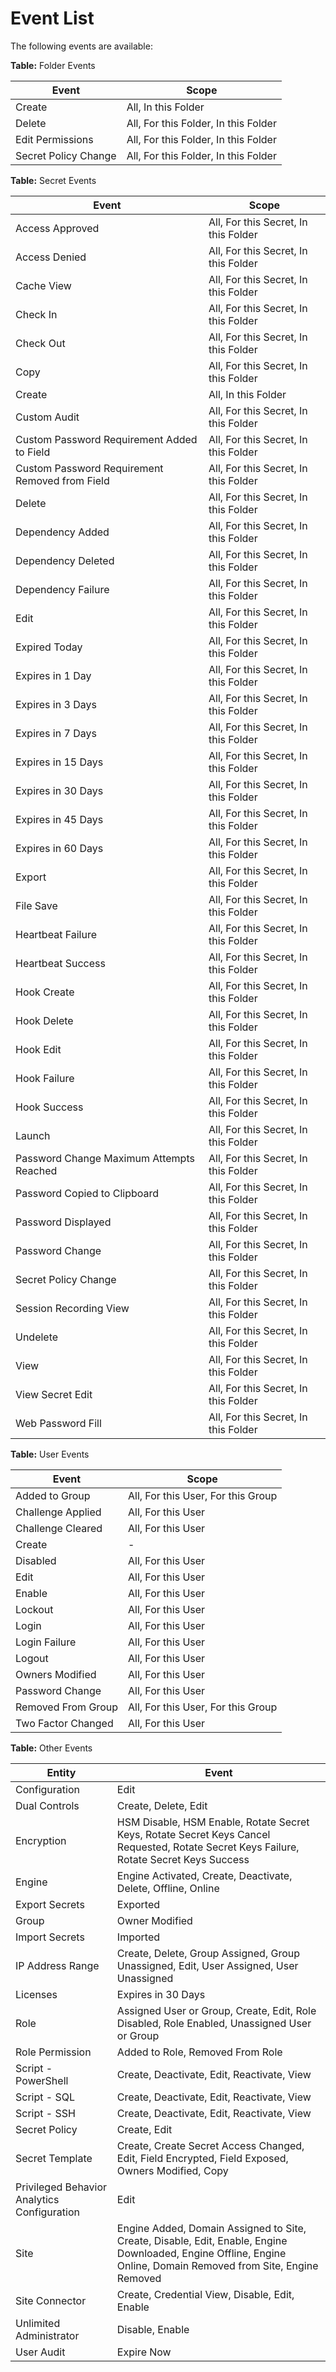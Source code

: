 [title]: # (Event List)
[tags]: # (XXX)
[priority]: # (40)

# Event List

The following events are available:

**Table:** Folder Events

| Event                | Scope                                |
| -------------------- | ------------------------------------ |
| Create               | All, In this Folder                  |
| Delete               | All, For this Folder, In this Folder |
| Edit Permissions     | All, For this Folder, In this Folder |
| Secret Policy Change | All, For this Folder, In this Folder |

**Table:** Secret Events

| Event                                          | Scope                                |
| ---------------------------------------------- | ------------------------------------ |
| Access Approved                                | All, For this Secret, In this Folder |
| Access Denied                                  | All, For this Secret, In this Folder |
| Cache View                                     | All, For this Secret, In this Folder |
| Check In                                       | All, For this Secret, In this Folder |
| Check Out                                      | All, For this Secret, In this Folder |
| Copy                                           | All, For this Secret, In this Folder |
| Create                                         | All, In this Folder                  |
| Custom Audit                                   | All, For this Secret, In this Folder |
| Custom Password Requirement Added to Field     | All, For this Secret, In this Folder |
| Custom Password Requirement Removed from Field | All, For this Secret, In this Folder |
| Delete                                         | All, For this Secret, In this Folder |
| Dependency Added                               | All, For this Secret, In this Folder |
| Dependency Deleted                             | All, For this Secret, In this Folder |
| Dependency Failure                             | All, For this Secret, In this Folder |
| Edit                                           | All, For this Secret, In this Folder |
| Expired Today                                  | All, For this Secret, In this Folder |
| Expires in 1 Day                               | All, For this Secret, In this Folder |
| Expires in 3 Days                              | All, For this Secret, In this Folder |
| Expires in 7 Days                              | All, For this Secret, In this Folder |
| Expires in 15 Days                             | All, For this Secret, In this Folder |
| Expires in 30 Days                             | All, For this Secret, In this Folder |
| Expires in 45 Days                             | All, For this Secret, In this Folder |
| Expires in 60 Days                             | All, For this Secret, In this Folder |
| Export                                         | All, For this Secret, In this Folder |
| File Save                                      | All, For this Secret, In this Folder |
| Heartbeat Failure                              | All, For this Secret, In this Folder |
| Heartbeat Success                              | All, For this Secret, In this Folder |
| Hook Create                                    | All, For this Secret, In this Folder |
| Hook Delete                                    | All, For this Secret, In this Folder |
| Hook Edit                                      | All, For this Secret, In this Folder |
| Hook Failure                                   | All, For this Secret, In this Folder |
| Hook Success                                   | All, For this Secret, In this Folder |
| Launch                                         | All, For this Secret, In this Folder |
| Password Change Maximum Attempts Reached       | All, For this Secret, In this Folder |
| Password Copied to Clipboard                   | All, For this Secret, In this Folder |
| Password Displayed                             | All, For this Secret, In this Folder |
| Password Change                                | All, For this Secret, In this Folder |
| Secret Policy Change                           | All, For this Secret, In this Folder |
| Session Recording View                         | All, For this Secret, In this Folder |
| Undelete                                       | All, For this Secret, In this Folder |
| View                                           | All, For this Secret, In this Folder |
| View Secret Edit                               | All, For this Secret, In this Folder |
| Web Password Fill                              | All, For this Secret, In this Folder |

**Table:** User Events

| Event              | Scope                              |
| ------------------ | ---------------------------------- |
| Added to Group     | All, For this User, For this Group |
| Challenge Applied  | All, For this User                 |
| Challenge Cleared  | All, For this User                 |
| Create             | -                                  |
| Disabled           | All, For this User                 |
| Edit               | All, For this User                 |
| Enable             | All, For this User                 |
| Lockout            | All, For this User                 |
| Login              | All, For this User                 |
| Login Failure      | All, For this User                 |
| Logout             | All, For this User                 |
| Owners Modified    | All, For this User                 |
| Password Change    | All, For this User                 |
| Removed From Group | All, For this User, For this Group |
| Two Factor Changed | All, For this User                 |

**Table:** Other Events

| **Entity**                                  | Event                                                        |
| ------------------------------------------- | ------------------------------------------------------------ |
| Configuration                               | Edit                                                         |
| Dual Controls                               | Create, Delete, Edit                                         |
| Encryption                                  | HSM Disable, HSM Enable, Rotate Secret Keys, Rotate Secret  Keys Cancel Requested, Rotate Secret Keys Failure, Rotate Secret Keys Success |
| Engine                                      | Engine Activated, Create, Deactivate, Delete, Offline, Online |
| Export Secrets                              | Exported                                                     |
| Group                                       | Owner Modified                                               |
| Import Secrets                              | Imported                                                     |
| IP Address Range                            | Create, Delete, Group Assigned, Group Unassigned, Edit,  User Assigned, User Unassigned |
| Licenses                                    | Expires in 30 Days                                           |
| Role                                        | Assigned User or Group, Create, Edit, Role Disabled,  Role Enabled, Unassigned User or Group |
| Role Permission                             | Added to Role, Removed From Role                             |
| Script - PowerShell                         | Create, Deactivate, Edit, Reactivate, View                   |
| Script - SQL                                | Create, Deactivate, Edit, Reactivate, View                   |
| Script - SSH                                | Create, Deactivate, Edit, Reactivate, View                   |
| Secret Policy                               | Create, Edit                                                 |
| Secret Template                             | Create, Create Secret Access Changed, Edit, Field  Encrypted, Field Exposed, Owners Modified, Copy |
| Privileged Behavior Analytics Configuration | Edit                                                         |
| Site                                        | Engine Added, Domain Assigned to Site, Create, Disable,  Edit, Enable, Engine Downloaded, Engine Offline, Engine Online, Domain  Removed from Site, Engine Removed |
| Site Connector                              | Create, Credential View, Disable, Edit, Enable               |
| Unlimited Administrator                     | Disable, Enable                                              |
| User Audit                                  | Expire Now                                                   |
